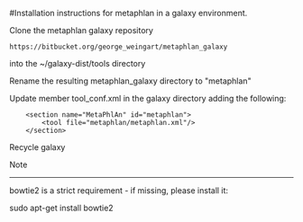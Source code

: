 #Installation instructions for metaphlan in a galaxy environment.


Clone the metaphlan galaxy repository 
```
https://bitbucket.org/george_weingart/metaphlan_galaxy 
```
into the ~/galaxy-dist/tools directory

Rename the resulting metaphlan_galaxy directory to "metaphlan"

Update member tool_conf.xml  in the galaxy directory adding the following: 

```
    <section name="MetaPhlAn" id="metaphlan">
		<tool file="metaphlan/metaphlan.xml"/>
    </section>
```


Recycle galaxy




Note 

****

bowtie2 is a strict requirement - if missing, please install it:

sudo apt-get install bowtie2


